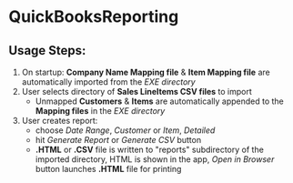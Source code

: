 # QuickBooksReporting

## Usage Steps:
1. On startup: **Company Name Mapping file** & **Item Mapping file** are automatically imported from the *EXE directory*
2. User selects directory of **Sales LineItems CSV files** to import
    - Unmapped **Customers** & **Items** are automatically appended to the **Mapping files** in the *EXE directory*
4. User creates report:
    - choose *Date Range*, *Customer* or *Item*, *Detailed*
    - hit *Generate Report* or *Generate CSV* button
    - **.HTML** or **.CSV** file is written to "reports" subdirectory of the imported directory, HTML is shown in the app, *Open in Browser* button launches **.HTML** file for printing
